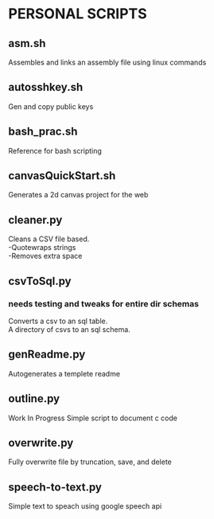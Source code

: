 # PERSONAL SCRIPTS

## asm.sh
Assembles and links an assembly file using linux commands

## autosshkey.sh
Gen and copy public keys

## bash_prac.sh
Reference for bash scripting

## canvasQuickStart.sh
Generates a 2d canvas project for the web

## cleaner.py
Cleans a CSV file based.  
    -Quotewraps strings  
    -Removes extra space  
## csvToSql.py
### needs testing and tweaks for entire dir schemas
Converts a csv to an sql table.  
A directory of csvs to an sql schema.  

## genReadme.py
Autogenerates a templete readme

## outline.py
Work In Progress
Simple script to document c code

## overwrite.py
Fully overwrite file by truncation, save, and delete

## speech-to-text.py
Simple text to speach using google speech api
